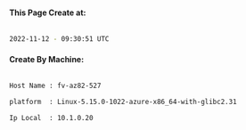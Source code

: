 
   
#### This Page Create at:

```bash

2022-11-12 - 09:30:51 UTC

```

#### Create By Machine:

```bash

Host Name : fv-az82-527

platform  : Linux-5.15.0-1022-azure-x86_64-with-glibc2.31

Ip Local  : 10.1.0.20

```

